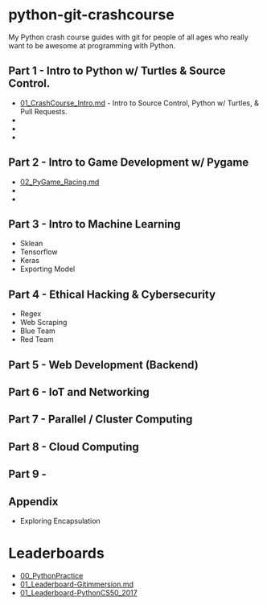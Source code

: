 # python-git-crashcourse
My Python crash course guides with git for people of all ages who really want to be awesome at programming with Python.

## Part 1 - Intro to Python w/ Turtles & Source Control.
- [01_CrashCourse_Intro.md](https://github.com/darkmastermindz/python-git-course/blob/master/01_CrashCourse_Intro.md) - Intro to Source Control, Python w/ Turtles, & Pull Requests.
-
-
-

## Part 2 - Intro to Game Development w/ Pygame
- [02_PyGame_Racing.md](https://github.com/darkmastermindz/python-git-course/blob/master/02_PyGame_Racing.md)
-
-

## Part 3 - Intro to Machine Learning
- Sklean
- Tensorflow
- Keras
- Exporting Model

## Part 4 - Ethical Hacking & Cybersecurity
- Regex
- Web Scraping
- Blue Team
- Red Team

## Part 5 - Web Development (Backend)


## Part 6 - IoT and Networking


## Part 7 - Parallel / Cluster Computing


## Part 8 - Cloud Computing


## Part 9 - 


## Appendix
- Exploring Encapsulation


# Leaderboards
- [00_PythonPractice](https://github.com/darkmastermindz/python-git-course/blob/master/00_Leaderboard-PythonPractice.md)
- [01_Leaderboard-Gitimmersion.md](https://github.com/darkmastermindz/python-git-course/blob/master/00_Leaderboard-Gitimmersion.md)
- [01_Leaderboard-PythonCS50_2017](https://github.com/darkmastermindz/python-git-course/blob/master/01_Leaderboard-PythonCS50_2017.md)
